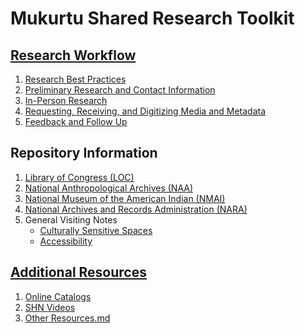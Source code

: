 # Mukurtu Shared Research Toolkit


## [Research Workflow](Research%20Workflow)
1. [Research Best Practices]()
2. [Preliminary Research and Contact Information]()
3. [In-Person Research]()
4. [Requesting, Receiving, and Digitizing Media and Metadata]()
5. [Feedback and Follow Up]()

## Repository Information
1. [Library of Congress (LOC)]()
2. [National Anthropological Archives (NAA)]()
3. [National Museum of the American Indian (NMAI)]()
4. [National Archives and Records Administration (NARA)]()
5. General Visiting Notes
   * [Culturally Sensitive Spaces](Repository%20Information/Culturally%20Sensitive%20Spaces.md)
   * [Accessibility](Repository%20Information/Accessibility.md)

## [Additional Resources](Additional%20Resources)
1. [Online Catalogs](Additional%20Resources/ONline%20Catalogs.md)
2. [SHN Videos](Additional%20Resources/SHN%20Videos.md)
3. [Other Resources.md](Additional%20Resources/Other%20Resources.md)
